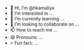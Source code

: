 - 👋 Hi, I’m @hkamaliya
- 👀 I’m interested in ...
- 🌱 I’m currently learning ...
- 💞️ I’m looking to collaborate on ...
- 📫 How to reach me ...
- 😄 Pronouns: ...
- ⚡ Fun fact: ...

<!---
hkamaliya/hkamaliya is a ✨ special ✨ repository because its `README.md` (this file) appears on your GitHub profile.
You can click the Preview link to take a look at your changes.
--->
